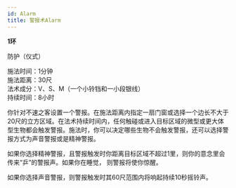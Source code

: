 ```yaml
---
id: Alarm
title: 警报术Alarm
---
```


**1环**

防护（仪式）

施法时间：1分钟  
施法距离：30尺  
法术成分：V、S、M（一个小铃铛和一小段银线）  
持续时间：8小时  


你针对不速之客设置一个警报。在施法距离内指定一扇门窗或选择一个边长不大于20尺的立方区域。在法术持续时间内，任何触碰或进入目标区域的微型或更大体型生物都会触发警报。施法时，你可以决定哪些生物不会触发警报，还可以选择警报方式为声音警报或是精神警报。


如果你选择精神警报，且警报触发时你距离目标区域不超过1里，则你的意念里会传来“乒”的警报声。如果你在睡觉，
则警报将使你惊醒。


如果你选择声音警报，则警报触发时其60尺范围内将响起持续10秒摇铃声。
